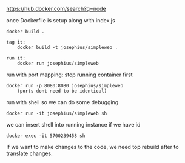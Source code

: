 https://hub.docker.com/search?q=node

once Dockerfile is setup along with index.js

    docker build .

    tag it: 
        docker build -t josephius/simpleweb . 

    run it:
        docker run josephius/simpleweb

run with port mapping: stop running container first
    
    docker run -p 8080:8080 josephius/simpleweb
        (ports dont need to be identical)

run with shell so we can do some debugging

    docker run -it josephius/simpleweb sh

we can insert shell into running instance if we have id

    docker exec -it 5700239458 sh

If we want to make changes to the code, we need top rebuild after to translate changes.
